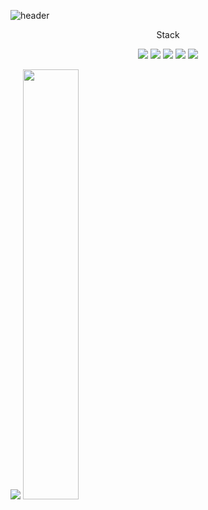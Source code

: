 ![header](https://capsule-render.vercel.app/api?type=waving&color=auto&height=300&section=header&text=Welcome&fontSize=90&animation=fadeIn&fontAlignY=38&desc=ReactNative%20AppDeveloper%20NohSeongBong&descAlignY=51&descAlign=62)

<p align='center'> Stack </p>
<p align='center'>
  <img src="https://img.shields.io/badge/JavaScript-F7DF1E?style=flat-square&logo=javascript&logoColor=000000"/>
   <img src="https://img.shields.io/badge/React-000000?style=flat-square&logo=react&logoColor=61DAFB"/>
   <img src="https://img.shields.io/badge/ReactNative-000000?style=flat-square&logo=react&logoColor=61DAFB"/>
   <img src="https://img.shields.io/badge/Mobx-ffffff?style=flat-square&logo=mobx&logoColor=FF9955"/>
   <img src="https://img.shields.io/badge/TypeScript-ffffff?style=flat-square&logo=TypeScript&logoColor=3178C6"/>
</p>

  <img src="https://github-readme-stats-kkswnan8e-nohseongbong.vercel.app/api/top-langs/?username=nohseongbong&exclude_repo=nohseongbong.github.io&layout=compact&theme=tokyonight" />
  <img src="https://github-readme-stats-kkswnan8e-nohseongbong.vercel.app/api?username=nohseongbong&theme=radical&show_icons=true" width="42%" />

<!--
**nohseongbong/nohseongbong** is a ✨ _special_ ✨ repository because its `README.md` (this file) appears on your GitHub profile.

Here are some ideas to get you started:

- 🔭 I’m currently working on ...
- 🌱 I’m currently learning ...
- 👯 I’m looking to collaborate on ...
- 🤔 I’m looking for help with ...
- 💬 Ask me about ...
- 📫 How to reach me: ...
- 😄 Pronouns: ...
- ⚡ Fun fact: ...
-->
